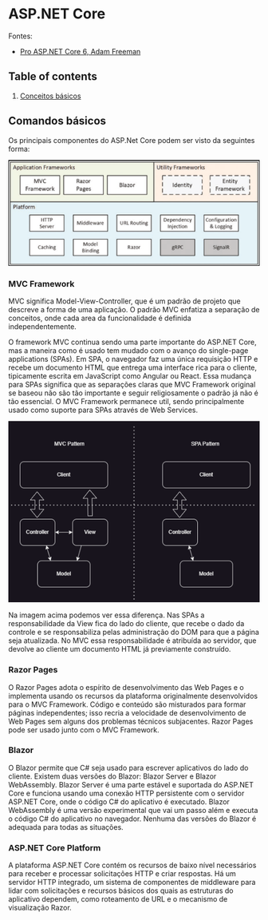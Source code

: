 # ASP.NET Core

Fontes:

* [Pro ASP.NET Core 6, Adam Freeman](https://www.manning.com/books/pro-aspdotnet-core-7-tenth-edition)

## Table of contents

1. [Conceitos básicos](#comandos-básicos)

## Comandos básicos

Os principais componentes do ASP.Net Core podem ser visto da seguintes forma:

![Estrutura do ASP.NET Core](img/estrutura_aspnet_core.png)

### MVC Framework

MVC significa Model-View-Controller, que é um padrão de projeto que descreve a forma de uma aplicação. O padrão MVC enfatiza a separação de conceitos, onde cada area da funcionalidade é definida independentemente.

O framework MVC continua sendo uma parte importante do ASP.NET Core, mas a maneira como é usado tem mudado com o avanço do single-page applications (SPAs). Em SPA, o navegador faz uma única requisição HTTP e recebe um documento HTML que entrega uma interface rica para o cliente, tipicamente escrita em JavaScript como Angular ou React. Essa mudança para SPAs significa que as separações claras que MVC Framework original se baseou não são tão importante e seguir religiosamente o padrão já não é tão essencial. O MVC Framework permanece util, sendo principalmente usado como suporte para SPAs através de Web Services.

![MVC versus SPA](img/MVCxSPA.png)

Na imagem acima podemos ver essa diferença. Nas SPAs a responsabilidade da View fica do lado do cliente, que recebe o dado da controle e se responsabiliza pelas administração do DOM para que a página seja atualizada. No MVC essa responsabilidade é atribuída ao servidor, que devolve ao cliente um documento HTML já previamente construído.

### Razor Pages

O Razor Pages adota o espírito de desenvolvimento das Web Pages e o implementa usando os recursos da plataforma originalmente desenvolvidos para o MVC Framework. Código e conteúdo são misturados para formar páginas independentes; isso recria a velocidade de desenvolvimento de Web Pages sem alguns dos problemas técnicos subjacentes. Razor Pages pode ser usado junto com o MVC Framework.

### Blazor

O Blazor permite que C# seja usado para escrever aplicativos do lado do cliente. Existem duas versões do Blazor: Blazor Server e Blazor WebAssembly. Blazor Server é uma parte estável e suportada do ASP.NET Core e funciona usando uma conexão HTTP persistente com o servidor ASP.NET Core, onde o código C# do aplicativo é executado. Blazor WebAssembly é uma versão experimental que vai um passo além e executa o código C# do aplicativo no navegador. Nenhuma das versões do Blazor é adequada para todas as situações.

### ASP.NET Core Platform

A plataforma ASP.NET Core contém os recursos de baixo nível necessários para receber e processar solicitações HTTP e criar respostas. Há um servidor HTTP integrado, um sistema de componentes de middleware para lidar com solicitações e recursos básicos dos quais as estruturas do aplicativo dependem, como roteamento de URL e o mecanismo de visualização Razor.
